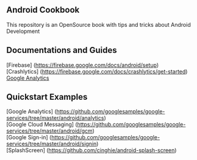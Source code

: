 Android Cookbook
-----------------

This repository is an OpenSource book with tips and tricks about Android Development

## Documentations and Guides

[Firebase] (https://firebase.google.com/docs/android/setup)  
[Crashlytics] (https://firebase.google.com/docs/crashlytics/get-started)  
[Google Analytics](google-services/google-analytics.md)

## Quickstart Examples

[Google Analytics] (https://github.com/googlesamples/google-services/tree/master/android/analytics)  
[Google Cloud Messaging] (https://github.com/googlesamples/google-services/tree/master/android/gcm)  
[Google Sign-in] (https://github.com/googlesamples/google-services/tree/master/android/signin)  
[SplashScreen] (https://github.com/cinghie/android-splash-screen)
